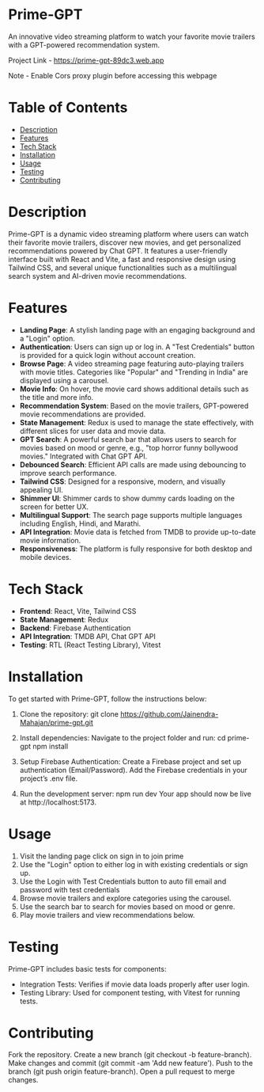 # Prime-GPT

An innovative video streaming platform to watch your favorite movie trailers with a GPT-powered recommendation system.

Project Link - https://prime-gpt-89dc3.web.app

Note - Enable Cors proxy plugin before accessing this webpage

# Table of Contents
- [Description](#description)
- [Features](#features)
- [Tech Stack](#tech-stack)
- [Installation](#installation)
- [Usage](#usage)
- [Testing](#testing)
- [Contributing](#contributing)

# Description
Prime-GPT is a dynamic video streaming platform where users can watch their favorite movie trailers, discover new movies, and get personalized recommendations powered by Chat GPT. It features a user-friendly interface built with React and Vite, a fast and responsive design using Tailwind CSS, and several unique functionalities such as a multilingual search system and AI-driven movie recommendations.

# Features
- **Landing Page**: A stylish landing page with an engaging background and a "Login" option.
- **Authentication**: Users can sign up or log in. A "Test Credentials" button is provided for a quick login without account creation.
- **Browse Page**: A video streaming page featuring auto-playing trailers with movie titles. Categories like "Popular" and "Trending in India" are displayed using a carousel.
- **Movie Info**: On hover, the movie card shows additional details such as the title and more info.
- **Recommendation System**: Based on the movie trailers, GPT-powered movie recommendations are provided.
- **State Management**: Redux is used to manage the state effectively, with different slices for user data and movie data.
- **GPT Search**: A powerful search bar that allows users to search for movies based on mood or genre, e.g., "top horror funny bollywood movies." Integrated with Chat GPT API.
- **Debounced Search**: Efficient API calls are made using debouncing to improve search performance.
- **Tailwind CSS**: Designed for a responsive, modern, and visually appealing UI.
- **Shimmer UI**: Shimmer cards to show dummy cards loading on the screen for better UX.
- **Multilingual Support**: The search page supports multiple languages including English, Hindi, and Marathi.
- **API Integration**: Movie data is fetched from TMDB to provide up-to-date movie information.
- **Responsiveness**: The platform is fully responsive for both desktop and mobile devices.

# Tech Stack
- **Frontend**: React, Vite, Tailwind CSS
- **State Management**: Redux
- **Backend**: Firebase Authentication
- **API Integration**: TMDB API, Chat GPT API
- **Testing**: RTL (React Testing Library), Vitest

# Installation
To get started with Prime-GPT, follow the instructions below:

1. Clone the repository:
   git clone https://github.com/Jainendra-Mahajan/prime-gpt.git

2. Install dependencies: Navigate to the project folder and run:
   cd prime-gpt
   npm install

3. Setup Firebase Authentication:
   Create a Firebase project and set up authentication (Email/Password).
   Add the Firebase credentials in your project’s .env file.

4. Run the development server:
   npm run dev
   Your app should now be live at http://localhost:5173.

# Usage
1. Visit the landing page click on sign in to join prime
2. Use the "Login" option to either log in with existing credentials or sign up.
3. Use the Login with Test Credentials button to auto fill email and password with test credentials
4. Browse movie trailers and explore categories using the carousel.
5. Use the search bar to search for movies based on mood or genre.
6. Play movie trailers and view recommendations below.

# Testing
Prime-GPT includes basic tests for components:

- Integration Tests: Verifies if movie data loads properly after user login.
- Testing Library: Used for component testing, with Vitest for running tests.

# Contributing
Fork the repository.
Create a new branch (git checkout -b feature-branch).
Make changes and commit (git commit -am 'Add new feature').
Push to the branch (git push origin feature-branch).
Open a pull request to merge changes.
